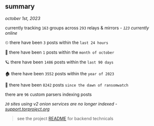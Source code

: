 
## summary
_october 1st, 2023_

currently tracking `163` groups across `293` relays & mirrors - _`123` currently online_

⏲ there have been `3` posts within the `last 24 hours`

🦈 there have been `1` posts within the `month of october`

🪐 there have been `1486` posts within the `last 90 days`

🏚 there have been `3552` posts within the `year of 2023`

🦕 there have been `8242` posts `since the dawn of ransomwatch`

there are `96` custom parsers indexing posts

_`20` sites using v2 onion services are no longer indexed - [support.torproject.org](https://support.torproject.org/onionservices/v2-deprecation/)_

> see the project [README](https://github.com/joshhighet/ransomwatch#ransomwatch--) for backend technicals
